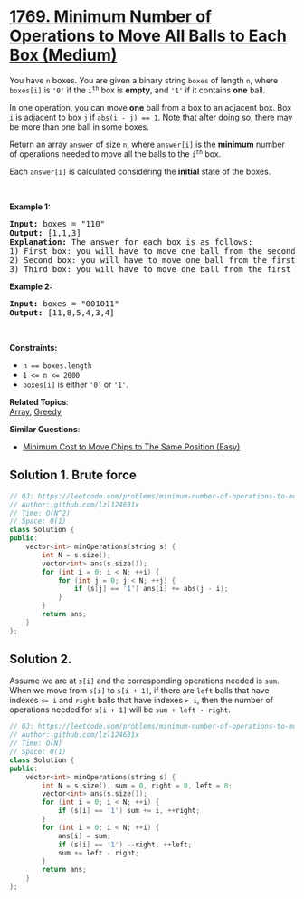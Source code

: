 # [1769. Minimum Number of Operations to Move All Balls to Each Box (Medium)](https://leetcode.com/problems/minimum-number-of-operations-to-move-all-balls-to-each-box/)

<p>You have <code>n</code> boxes. You are given a binary string <code>boxes</code> of length <code>n</code>, where <code>boxes[i]</code> is <code>'0'</code> if the <code>i<sup>th</sup></code> box is <strong>empty</strong>, and <code>'1'</code> if it contains <strong>one</strong> ball.</p>

<p>In one operation, you can move <strong>one</strong> ball from a box to an adjacent box. Box <code>i</code> is adjacent to box <code>j</code> if <code>abs(i - j) == 1</code>. Note that after doing so, there may be more than one ball in some boxes.</p>

<p>Return an array <code>answer</code> of size <code>n</code>, where <code>answer[i]</code> is the <strong>minimum</strong> number of operations needed to move all the balls to the <code>i<sup>th</sup></code> box.</p>

<p>Each <code>answer[i]</code> is calculated considering the <strong>initial</strong> state of the boxes.</p>

<p>&nbsp;</p>
<p><strong>Example 1:</strong></p>

<pre><strong>Input:</strong> boxes = "110"
<strong>Output:</strong> [1,1,3]
<strong>Explanation:</strong> The answer for each box is as follows:
1) First box: you will have to move one ball from the second box to the first box in one operation.
2) Second box: you will have to move one ball from the first box to the second box in one operation.
3) Third box: you will have to move one ball from the first box to the third box in two operations, and move one ball from the second box to the third box in one operation.
</pre>

<p><strong>Example 2:</strong></p>

<pre><strong>Input:</strong> boxes = "001011"
<strong>Output:</strong> [11,8,5,4,3,4]</pre>

<p>&nbsp;</p>
<p><strong>Constraints:</strong></p>

<ul>
	<li><code>n == boxes.length</code></li>
	<li><code>1 &lt;= n &lt;= 2000</code></li>
	<li><code>boxes[i]</code> is either <code>'0'</code> or <code>'1'</code>.</li>
</ul>


**Related Topics**:  
[Array](https://leetcode.com/tag/array/), [Greedy](https://leetcode.com/tag/greedy/)

**Similar Questions**:
* [Minimum Cost to Move Chips to The Same Position (Easy)](https://leetcode.com/problems/minimum-cost-to-move-chips-to-the-same-position/)

## Solution 1. Brute force

```cpp
// OJ: https://leetcode.com/problems/minimum-number-of-operations-to-move-all-balls-to-each-box/
// Author: github.com/lzl124631x
// Time: O(N^2)
// Space: O(1)
class Solution {
public:
    vector<int> minOperations(string s) {
        int N = s.size();
        vector<int> ans(s.size());
        for (int i = 0; i < N; ++i) {
            for (int j = 0; j < N; ++j) {
                if (s[j] == '1') ans[i] += abs(j - i);
            }
        }
        return ans;
    }
};
```

## Solution 2.

Assume we are at `s[i]` and the corresponding operations needed is `sum`. When we move from `s[i]` to `s[i + 1]`, if there are `left` balls that have indexes `<= i` and `right` balls that have indexes `> i`, then the number of operations needed for `s[i + 1]` will be `sum + left - right`.

```cpp
// OJ: https://leetcode.com/problems/minimum-number-of-operations-to-move-all-balls-to-each-box/
// Author: github.com/lzl124631x
// Time: O(N)
// Space: O(1)
class Solution {
public:
    vector<int> minOperations(string s) {
        int N = s.size(), sum = 0, right = 0, left = 0;
        vector<int> ans(s.size());
        for (int i = 0; i < N; ++i) {
            if (s[i] == '1') sum += i, ++right;
        }
        for (int i = 0; i < N; ++i) {
            ans[i] = sum;
            if (s[i] == '1') --right, ++left;
            sum += left - right;
        }
        return ans;
    }
};
```